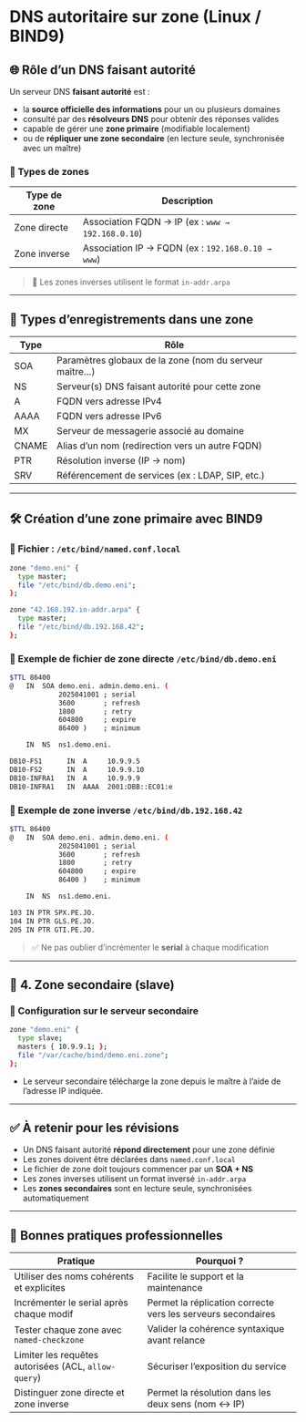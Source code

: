 # DNS autoritaire sur zone (Linux / BIND9)

## 🌐 Rôle d’un DNS faisant autorité

Un serveur DNS **faisant autorité** est :

- la **source officielle des informations** pour un ou plusieurs domaines
- consulté par des **résolveurs DNS** pour obtenir des réponses valides
- capable de gérer une **zone primaire** (modifiable localement)
- ou de **répliquer une zone secondaire** (en lecture seule, synchronisée avec un maître)

### 🔹 Types de zones

|Type de zone|Description|
|---|---|
|Zone directe|Association FQDN → IP (ex : `www → 192.168.0.10`)|
|Zone inverse|Association IP → FQDN (ex : `192.168.0.10 → www`)|

> 📌 Les zones inverses utilisent le format `in-addr.arpa`

---

## 🧩 Types d’enregistrements dans une zone

|Type|Rôle|
|---|---|
|SOA|Paramètres globaux de la zone (nom du serveur maître…)|
|NS|Serveur(s) DNS faisant autorité pour cette zone|
|A|FQDN vers adresse IPv4|
|AAAA|FQDN vers adresse IPv6|
|MX|Serveur de messagerie associé au domaine|
|CNAME|Alias d’un nom (redirection vers un autre FQDN)|
|PTR|Résolution inverse (IP → nom)|
|SRV|Référencement de services (ex : LDAP, SIP, etc.)|

---

## 🛠️ Création d’une zone primaire avec BIND9

### 🔹 Fichier : `/etc/bind/named.conf.local`

```bash
zone "demo.eni" {
  type master;
  file "/etc/bind/db.demo.eni";
};

zone "42.168.192.in-addr.arpa" {
  type master;
  file "/etc/bind/db.192.168.42";
};
```

### 🔹 Exemple de fichier de zone directe `/etc/bind/db.demo.eni`

```bash
$TTL 86400
@   IN  SOA demo.eni. admin.demo.eni. (
            2025041001 ; serial
            3600       ; refresh
            1800       ; retry
            604800     ; expire
            86400 )    ; minimum

    IN  NS  ns1.demo.eni.

DB10-FS1      IN  A     10.9.9.5
DB10-FS2      IN  A     10.9.9.10
DB10-INFRA1   IN  A     10.9.9.9
DB10-INFRA1   IN  AAAA  2001:DBB::EC01:e
```

### 🔹 Exemple de zone inverse `/etc/bind/db.192.168.42`

```bash
$TTL 86400
@   IN  SOA demo.eni. admin.demo.eni. (
            2025041001 ; serial
            3600       ; refresh
            1800       ; retry
            604800     ; expire
            86400 )    ; minimum

    IN  NS  ns1.demo.eni.

103 IN PTR SPX.PE.JO.
104 IN PTR GLS.PE.JO.
205 IN PTR GTI.PE.JO.
```

> ✅ Ne pas oublier d’incrémenter le **serial** à chaque modification

---

## 🔁 4. Zone secondaire (slave)

### 🔹 Configuration sur le serveur secondaire

```bash
zone "demo.eni" {
  type slave;
  masters { 10.9.9.1; };
  file "/var/cache/bind/demo.eni.zone";
};
```

- Le serveur secondaire télécharge la zone depuis le maître à l’aide de l’adresse IP indiquée.

---

## ✅ À retenir pour les révisions

- Un DNS faisant autorité **répond directement** pour une zone définie
- Les zones doivent être déclarées dans `named.conf.local`
- Le fichier de zone doit toujours commencer par un **SOA + NS**
- Les zones inverses utilisent un format inversé `in-addr.arpa`
- Les **zones secondaires** sont en lecture seule, synchronisées automatiquement

---

## 📌 Bonnes pratiques professionnelles

|Pratique|Pourquoi ?|
|---|---|
|Utiliser des noms cohérents et explicites|Facilite le support et la maintenance|
|Incrémenter le serial après chaque modif|Permet la réplication correcte vers les serveurs secondaires|
|Tester chaque zone avec `named-checkzone`|Valider la cohérence syntaxique avant relance|
|Limiter les requêtes autorisées (ACL, `allow-query`)|Sécuriser l’exposition du service|
|Distinguer zone directe et zone inverse|Permet la résolution dans les deux sens (nom ↔ IP)|

